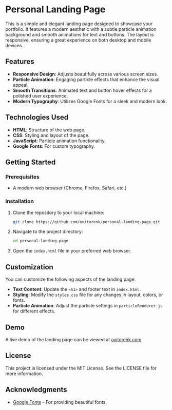 # Personal Landing Page

This is a simple and elegant landing page designed to showcase your portfolio. It features a modern aesthetic with a subtle particle animation background and smooth animations for text and buttons. The layout is responsive, ensuring a great experience on both desktop and mobile devices.

## Features

- **Responsive Design**: Adjusts beautifully across various screen sizes.
- **Particle Animation**: Engaging particle effects that enhance the visual appeal.
- **Smooth Transitions**: Animated text and button hover effects for a polished user experience.
- **Modern Typography**: Utilizes Google Fonts for a sleek and modern look.

## Technologies Used

- **HTML**: Structure of the web page.
- **CSS**: Styling and layout of the page.
- **JavaScript**: Particle animation functionality.
- **Google Fonts**: For custom typography.

## Getting Started

### Prerequisites

- A modern web browser (Chrome, Firefox, Safari, etc.)

### Installation

1. Clone the repository to your local machine:
    ```bash
    git clone https://github.com/oxitorenk/personal-landing-page.git
    ```
2. Navigate to the project directory:
    ```bash
    cd personal-landing-page
    ```
3. Open the `index.html` file in your preferred web browser.

## Customization

You can customize the following aspects of the landing page:

- **Text Content**: Update the `<h1>` and footer text in `index.html`.
- **Styling**: Modify the `styles.css` file for any changes in layout, colors, or fonts.
- **Particle Animation**: Adjust the particle settings in `particleRenderer.js` for different effects.

## Demo

A live demo of the landing page can be viewed at [oxitorenk.com](http://oxitorenk.com).

## License

This project is licensed under the MIT License. See the LICENSE file for more information.

## Acknowledgments

- [Google Fonts](https://fonts.google.com/) - For providing beautiful fonts.
